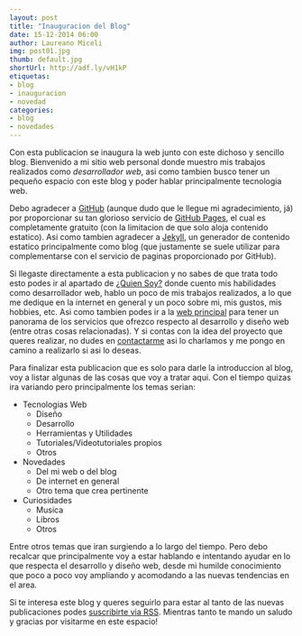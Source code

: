 ```yaml
---
layout: post
title: "Inauguracion del Blog"
date: 15-12-2014 06:00
author: Laureano Miceli
img: post01.jpg
thumb: default.jpg
shortUrl: http://adf.ly/vH1kP
etiquetas:
- blog
- inauguracion
- novedad
categories:
- blog
- novedades
---
```


Con esta publicacion se inaugura la web junto con este dichoso y sencillo blog. Bienvenido a mi sitio web personal donde muestro mis trabajos realizados como _desarrollador web_, asi como tambien busco tener un pequeño espacio con este blog y poder hablar principalmente tecnologia web.

Debo agradecer a [GitHub][1] (aunque dudo que le llegue mi agradecimiento, já) por proporcionar su tan glorioso servicio de [GitHub Pages][2], el cual es completamente gratuito (con la limitacion de que solo aloja contenido estatico). Asi como tambien agradecer a [Jekyll][3], un generador de contenido estatico principalmente como blog (que justamente se suele utilizar para complementarse con el servicio de paginas proporcionado por GitHub). <!--more-->

Si llegaste directamente a esta publicacion y no sabes de que trata todo esto podes ir al apartado de [¿Quien Soy?][4] donde cuento mis habilidades como desarrollador web, hablo un poco de mis trabajos realizados, a lo que me dedique en la internet en general y un poco sobre mi, mis gustos, mis hobbies, etc. Asi como tambien podes ir a la [web principal][5] para tener un panorama de los servicios que ofrezco respecto al desarrollo y diseño web (entre otras cosas relacionadas). Y si contas con la idea del proyecto que queres realizar, no dudes en [contactarme][6] asi lo charlamos y me pongo en camino a realizarlo si asi lo deseas.

Para finalizar esta publicacion que es solo para darle la introduccion al blog, voy a listar algunas de las cosas que voy a tratar aqui. Con el tiempo quizas ira variando pero principalmente los temas serian:

- Tecnologias Web
    - Diseño
    - Desarrollo
    - Herramientas y Utilidades
    - Tutoriales/Videotutoriales propios
    - Otros
- Novedades
    - Del mi web o del blog
    - De internet en general
    - Otro tema que crea pertinente
- Curiosidades
    - Musica
    - Libros
    - Otros

Entre otros temas que iran surgiendo a lo largo del tiempo. Pero debo recalcar que principalmente voy a estar hablando e intentando ayudar en lo que respecta el desarrollo y diseño web, desde mi humilde conocimiento que poco a poco voy ampliando y acomodando a las nuevas tendencias en el area. 

Si te interesa este blog y queres seguirlo para estar al tanto de las nuevas publicaciones podes [suscribirte via RSS][7]. Mientras tanto te mando un saludo y gracias por visitarme en este espacio!

[1]: https://pages.github.com
[2]: https://github.com
[3]: http://jekyllrb.com
[4]: /about/
[5]: /
[6]: /contact/
[7]: http://feeds.feedburner.com/LaureanoMiceli